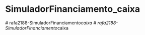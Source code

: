 
# SimuladorFinanciamento_caixa
#   r a f a 2 1 8 8 - S i m u l a d o r F i n a n c i a m e n t o _ c a i x a  
 #   r a f a 2 1 8 8 - S i m u l a d o r F i n a n c i a m e n t o _ c a i x a  
 